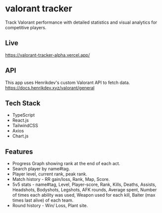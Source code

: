 # valorant tracker

Track Valorant performance with detailed statistics and visual analytics for competitive players.


## Live
https://valorant-tracker-alpha.vercel.app/
## API

This app uses Henrikdev's custom Valorant API to fetch data.
https://docs.henrikdev.xyz/valorant/general

## Tech Stack

* TypeScript
* React.js
* TailwindCSS
* Axios
* Chart.js


## Features

- Progress Graph showing rank at the end of each act.
- Search player by name#tag.
- Player level, current rank, peak rank.
- Match history - RR gain/loss, Rank, Map, Score.
- 5v5 stats - name#tag, Level, Player-score, Rank, Kills, Deaths, Assists, Headshots, Bodyshots, Legshots, AFK rounds, Average spent, Number of times each ability was used, Weapon used for each kill, Baiter (max times last alive) of each team.
- Round history - Win/ Loss, Plant site.
